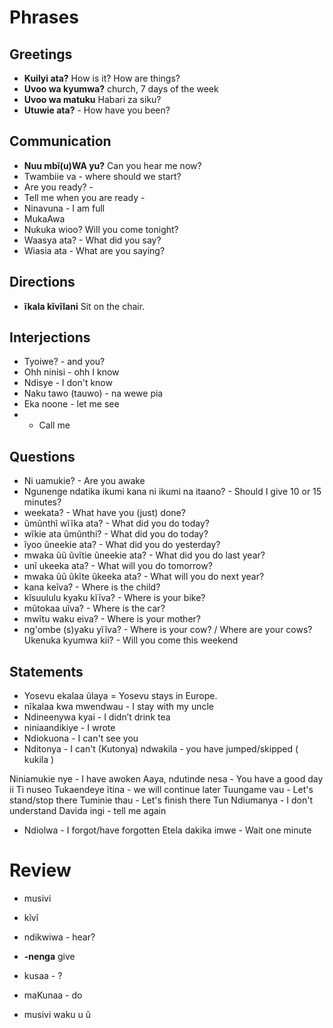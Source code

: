 # Phrases

## Greetings
- **Kuilyi ata?** How is it? How are things? 
- **Uvoo wa kyumwa?** church, 7 days of the week
- **Uvoo wa matuku** Habari za siku?
- **Utuwie ata?** - How have you been?

## Communication
- **Nuu mbĩ(u)WA yu?** Can you hear me now?
- Twambiie va - where should we start?
- Are you ready? - 
- Tell me when you are ready - 
- Ninavuna - I am full
- MukaAwa
- Nukuka wioo? Will you come tonight?
- Waasya ata? - What did you say?
- Wiasia ata - What are you saying?

## Directions
- **ĩkala kĩvĩlani** Sit on the chair.

## Interjections
- Tyoiwe? - and you?
- Ohh ninisi - ohh I know
- Ndisye - I don't know
- Naku tawo (tauwo) - na wewe pia
- Eka noone - let me see
-  - Call me

## Questions
- Ni uamukie? - Are you awake
- Ngunenge ndatika ikumi kana ni ikumi na itaano? - Should I give 10 or 15 minutes?
- weekata? - What have you (just) done?
- ũmũnthĩ wĩĩka ata? - What did you do today?
- wĩkie ata ũmũnthi? - What did you do today?
- ĩyoo ũneekie ata? - What did you do yesterday?
- mwaka ũũ ũvĩtie ũneekie ata? - What did you do last year?
- unĩ ukeeka ata? - What will you do tomorrow?
- mwaka ũũ ũkĩte ũkeeka ata? - What will you do next year?
- kana keĩva? - Where is the child?
- kĩsuululu kyaku kĩĩva? - Where is your bike?
- mũtokaa uĩva? - Where is the car?
- mwĩtu waku eiva? - Where is your mother?
- ng'ombe (s)yaku yĩĩva? - Where is your cow? / Where are your cows?
Ukenuka kyumwa kii? - Will you come this weekend

## Statements
- Yosevu ekalaa ũlaya = Yosevu stays in Europe.
- nĩkalaa kwa mwendwau - I stay with my uncle
- Ndineenywa kyai - I didn’t drink tea
- niniaandikiye - I wrote
- Ndiokuona - I can't see you
- Nditonya - I can't (Kutonya)
ndwakila - you have jumped/skipped ( kukila )

Niniamukie nye - I have awoken
Aaya, ndutinde nesa - You have a good day
ii Ti nuseo
Tukaendeye ĩtina - we will continue later
Tuungame vau - Let's stand/stop there
Tuminie thau - Let's finish there
Tun
Ndiumanya - I don't understand
Davida ingi - tell me again
 - Ndiolwa - I forgot/have forgotten
Etela dakika imwe - Wait one minute


# Review
- musivi
- kĩvĩ
- ndikwiwa - hear?
- **-nenga** give

- kusaa - ?
- maKunaa - do
- musivi waku u ũ 
